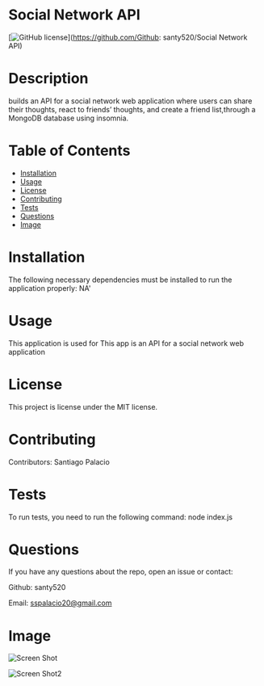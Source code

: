 
  # Social Network API
  [![GitHub license](https://img.shields.io/badge/license-MIT-blue.svg)](https://github.com/Github: santy520/Social Network API)
  
  # Description
  
  builds an API for a social network web application where users can share their thoughts, react to friends’ thoughts, and create a friend list,through a MongoDB database using insomnia.
  
  # Table of Contents 
  
  * [Installation](#installation)
  * [Usage](#usage)
  * [License](#license)
  * [Contributing](#contributing)
  * [Tests](#tests)
  * [Questions](#questions)
  * [Image](#image)
  
  # Installation
  
  The following necessary dependencies must be installed to run the application properly: NA'
  
  # Usage
  
  This application is used for This app is an API for a social network web application
  
  # License
  
  This project is license under the MIT license.
  
  # Contributing
  
  Contributors: Santiago Palacio
  
  # Tests
  
  To run tests, you need to run the following command: node index.js
  
  # Questions
  
  If you have any questions about the repo, open an issue or contact:
  
  Github: santy520 
  
  Email: sspalacio20@gmail.com

  # Image

  ![Screen Shot](./Assets/Screenshot%202024-06-09%20at%2011.11.03 PM.png)

  ![Screen Shot2](./Assets/Screenshot%202024-06-09%20at%2011.15.56 PM.png)
  